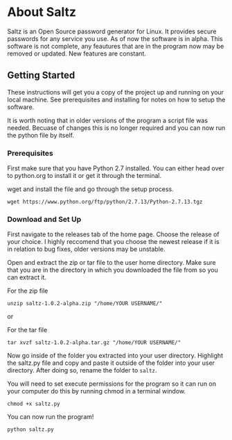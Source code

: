 # About Saltz

Saltz is an Open Source password generator for Linux. It provides secure passwords for any service you use. As of now the software is in alpha. This software is not complete, any feautures that are in the program now may be removed or updated. New features are constant.

## Getting Started

These instructions will get you a copy of the project up and running on your local machine. See prerequisites and installing for notes on how to setup the software. 

It is worth noting that in older versions of the program a script file was needed. Becuase of changes this is no longer required and you can now run the python file by itself.


### Prerequisites

First make sure that you have Python 2.7 installed. You can either head over to python.org to install it or get it through the terminal.


wget and install the file and go through the setup process.
```
wget https://www.python.org/ftp/python/2.7.13/Python-2.7.13.tgz
```

### Download and Set Up 

First navigate to the releases tab of the home page. Choose the release of your choice. I highly reccomend that you choose the newest release if it is in relation to bug fixes, older versions may be unstable.

Open and extract the zip or tar file to the user home directory. Make sure that you are in the directory in which you downloaded the file from so you can extract it. 

For the zip file
``` 
unzip saltz-1.0.2-alpha.zip "/home/YOUR USERNAME/"
```
or

For the tar file
```
tar xvzf saltz-1.0.2-alpha.tar.gz "/home/YOUR USERNAME/"
```
Now go inside of the folder you extracted into your user directory. Highlight the saltz.py file and copy and paste it outside of the folder into your user directory. After doing so, rename the folder to ``saltz``.

You will need to set execute permissions for the program so it can run on your computer do this by running chmod in a terminal window.
```
chmod +x saltz.py
```
You can now run the program!

```
python saltz.py
```
